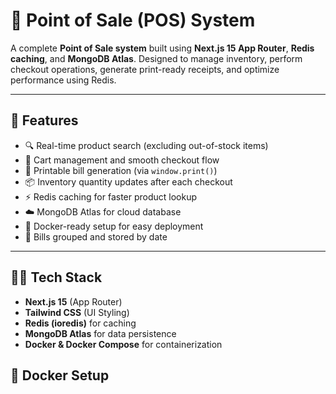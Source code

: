 # 🧾 Point of Sale (POS) System

A complete **Point of Sale system** built using **Next.js 15 App Router**, **Redis caching**, and **MongoDB Atlas**. Designed to manage inventory, perform checkout operations, generate print-ready receipts, and optimize performance using Redis.

---

## 🚀 Features

- 🔍 Real-time product search (excluding out-of-stock items)
- 🛒 Cart management and smooth checkout flow
- 🧾 Printable bill generation (via `window.print()`)
- 📦 Inventory quantity updates after each checkout
- ⚡ Redis caching for faster product lookup
- ☁️ MongoDB Atlas for cloud database
- 🐳 Docker-ready setup for easy deployment
- 📅 Bills grouped and stored by date

---

## 🧑‍💻 Tech Stack

- **Next.js 15** (App Router)
- **Tailwind CSS** (UI Styling)
- **Redis (ioredis)** for caching
- **MongoDB Atlas** for data persistence
- **Docker & Docker Compose** for containerization

## 🐳 Docker Setup

